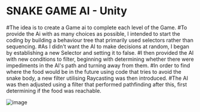 # SNAKE GAME AI - Unity

#The idea is to create a Game ai to complete each level of the Game.
#To provide the Ai with as many choices as possible, I intended to start the coding by building a behaviour tree that primarily used selectors rather than sequencing. 
#As I didn't want the AI to make decisions at random, I began by establishing a new Selector and setting it to false. 
#I then provided the AI with new conditions to filter, beginning with determining whether there were impediments in the AI's path and turning away from them.
#In order to find where the food would be in the future using code that tries to avoid the snake body, a new filter utilising Raycasting was then introduced.
#The AI was then adjusted using a filter that performed pathfinding after this, first determining if the food was reachable.
 
![image](https://user-images.githubusercontent.com/77746546/218153201-e943429f-140c-47ef-80ac-8a27fc0e8e91.png)
